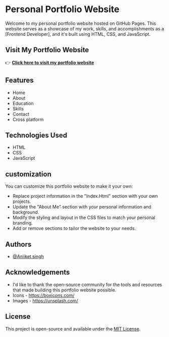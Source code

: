 
# Personal Portfolio Website

Welcome to my personal portfolio website hosted on GitHub Pages. This website serves as a showcase of my work, skills, and accomplishments as a [Frontend Developer], and it's built using HTML, CSS, and JavaScript.



## Visit My Portfolio Website
👉 [**Click here to visit my portfolio website**](https://aniket39.github.io/portfolio-website/#)





## Features

- Home  
- About 
- Education
- Skills
- Contact
- Cross platform


## Technologies Used
- HTML
- CSS
- JavaScript
## customization

You can customize this portfolio website to make it your own:

- Replace project information in the "Index.Html" section with your own projects.
- Update the "About Me" section with your personal information and background.
- Modify the styling and layout in the CSS files to match your personal branding.
- Add or remove sections to tailor the website to your needs.
## Authors

- [@Aniiket singh](https://github.com/Aniket39)
## Acknowledgements

- I'd like to thank the open-source community for the tools and resources that made building this portfolio website possible.
- Icons - https://boxicons.com/
- Images - https://unsplash.com/
## License

This project is open-source and available under the [MIT License](LICENSE).
